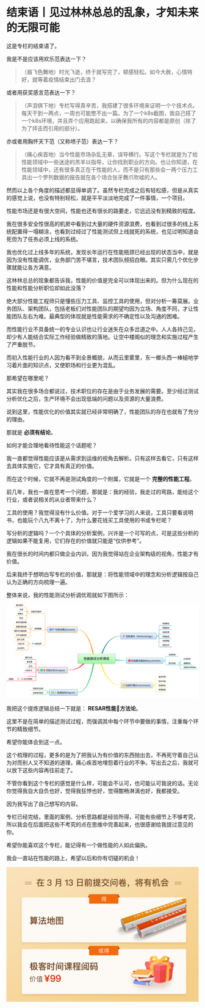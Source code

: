 # 结束语丨见过林林总总的乱象，才知未来的无限可能
这是专栏的结束语了。

我是不是应该用欢乐范表达一下？

> （眉飞色舞地）时光飞逝，终于就写完了，顿感轻松。如今大赦，心情特好，就等着疫情结束出门去浪？

或者用获奖感言范表达一下？

> （声泪俱下地）专栏写得真辛苦，我搭建了很多环境来证明一个个技术点。每天干到一两点，一周也可能憋不出一篇。为了一个k8s截图，我自己搭了一个k8s环境，并且弄个应用跑起来，以确保我所有的内容都是原创（除了为了抨击而引用的部分）。

亦或者用胸怀天下范（又称喷子范）表达一下？

> （痛心疾首地）当今性能市场杂乱无章，误导横行。写这个专栏就是为了给性能领域中一些迷途的羔羊以指导，让你找到职业的方向。也让你知道，在性能领域中，还有很多真正在干性能的人，而不是只有那些会一两个压力工具出一个罗列数据的报告就在各个场合张牙舞爪吹嘘的人。

然而以上各个角度的描述都显得单调了。虽然专栏完成之后有轻松感，但是从真实的感觉上说，也没有特别轻松，就是平平淡淡地完成了一件事情，一个项目。

性能市场还是有很大空间，性能也还有很长的路要走，它远远没有到精致的程度。

我在很多安全性很高的机房中看到过大量的硬件资源浪费，也看到过很多的线上系统配置得一塌糊涂，也看到过经过了性能测试但上线就死的系统，也见过明知道会死但为了任务必须上线的系统。

我也优化过上线多年的系统，发现长年运行在性能瓶颈已经出现的状态当中，就是因为没有性能调优，业务部门苦不堪言，技术团队频招白眼。其实只需几个优化步骤就能让各方满意。

这林林总总的现象都告诉我，性能的价值是完全可以体现出来的。但为什么现在的性能和性能分析职位却如此没落？

绝大部分性能工程师只是懂些压力工具、监控工具的使用，但对分析一筹莫展。业务团队、架构团队，包括老板们对性能团队的期望均因为立场、角度不同，才让性能团队左右为难。最典型的体现就是性能需求的不确定性以及沟通的困难。

而性能行业不具备统一的专业认识也让行业迷失在众多岔道之中。人人各持己见，却少有人能结合实际工作经验做精致的落地。让空中楼阁似的理念和实施过程产生了严重脱节。

而初入性能行业的人因为看不到全景概貌，从而云里雾里，东一榔头西一棒槌地学习着片面的知识点，又使职场和行业更为混乱。

那希望在哪里呢？

其实我在很多场合都说过，技术职位的存在是由于业务发展的需要。至少经过测试分析优化之后，生产环境不会出现低端的问题以及资源的大量浪费。

说到这里，性能优化的价值其实就已经非常明确了，性能团队的存在也就有了充分的理由。

那就是 **必须有结论**。

如何才能合理地看待性能这个话题呢？

我一直都觉得性能应该是从需求到运维的视角去解析。只有这样去看它，只有这样去具体实施它，它才具有真正的价值。

而在这个时候，它就不再是测试角度的一个附属，它就是一个 **完整的性能工程**。

前几年，我也一直在思考一个问题，那就是：我的经验，我走过的弯路，能给这个行业，或者说相关的从业者带来什么？

工具的使用？我觉得没有什么价值。对于一个爱学习的人来说，工具只要看说明书，也能玩个八九不离十了，为什么要花钱买工具使用的书或专栏呢？

写分析的逻辑吗？一个个具体的分析案例，兴许是一个可写的点，可是这些分析的逻辑如果不能复用，它们存在的价值就只能是“仅供参考”。

我在很长的时间内都只做企业内训，因为我觉得站在企业架构级的视角，性能才有价值。

后来我终于想明白写专栏的价值，那就是：将性能领域中的理念和分析逻辑按自己认为正确的方向梳理一遍。

整体来说，我的性能测试分析调优观就如下图所示：

![](images/208581/79cca819f21756a6b88c77d5e83500d9.png)

我把这个提炼逻辑总结一下就是： **RESAR性能方法论**。

这里不是在简单的描述测试过程，而强调其中每个环节中要做的事情，注重每个环节的精致细节。

希望你能体会到这一点。

这个梳理的过程，更多的是为了把我认为有价值的东西抛出去，不再死守着自己认为对而别人又不知道的道理，痛心疾首地埋怨着行业的不争。写出去之后，我就可以放下这些内容再往前走了。

不管你看到这个专栏的感觉是什么样，可能会不认可，也可能认可我说的话。无论你觉得我自大自负也好，觉得我狂悖也好，觉得酣畅淋漓也好，我都接受。

因为我写出了自己想写的内容。

专栏已经完结，里面的案例、分析思路都是经验所得，可能有些细节上不够考究，所以我会在后面把这些不考究的点在思维中完善起来，也很感谢给我提过意见的你。

希望你能喜欢这个专栏，能记得有一个做性能的人如此偏执。

我会一直站在性能的路上，希望以后和你有切磋的机会！

[![](images/208581/079ce1ea0d9f68e9ecd3c19be77e52b1.jpg)](https://jinshuju.net/f/O0Ylxv)